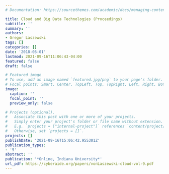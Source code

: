 ```yaml
---
# Documentation: https://sourcethemes.com/academic/docs/managing-content/

title: Cloud and Big Data Technologies (Proceedings)
subtitle: ''
summary: ''
authors:
- Gregor Laszewski
tags: []
categories: []
date: '2018-05-01'
lastmod: 2021-09-16T11:06:43-04:00
featured: false
draft: false

# Featured image
# To use, add an image named `featured.jpg/png` to your page's folder.
# Focal points: Smart, Center, TopLeft, Top, TopRight, Left, Right, BottomLeft, Bottom, BottomRight.
image:
  caption: ''
  focal_point: ''
  preview_only: false

# Projects (optional).
#   Associate this post with one or more of your projects.
#   Simply enter your project's folder or file name without extension.
#   E.g. `projects = ["internal-project"]` references `content/project/deep-learning/index.md`.
#   Otherwise, set `projects = []`.
projects: []
publishDate: '2021-09-16T15:06:42.955301Z'
publication_types:
- '5'
abstract: ''
publication: '*Online, Indiana University*'
url_pdf: https://cyberaide.org/papers/vonLaszewski-cloud-vol-9.pdf
---
```

